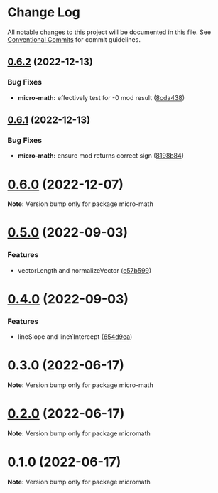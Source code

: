 # Change Log

All notable changes to this project will be documented in this file.
See [Conventional Commits](https://conventionalcommits.org) for commit guidelines.

## [0.6.2](https://github.com/tkofh/micro-math/compare/micro-math@0.6.1...micro-math@0.6.2) (2022-12-13)

### Bug Fixes

- **micro-math:** effectively test for -0 mod result ([8cda438](https://github.com/tkofh/micro-math/commit/8cda4380121dcfa485b1c095c412ea359b6f18ec))

## [0.6.1](https://github.com/tkofh/micro-math/compare/micro-math@0.6.0...micro-math@0.6.1) (2022-12-13)

### Bug Fixes

- **micro-math:** ensure mod returns correct sign ([8198b84](https://github.com/tkofh/micro-math/commit/8198b842fa4d1dab6c0bbd64b4eb08b45834b0a2))

# [0.6.0](https://github.com/tkofh/micro-math/compare/micro-math@0.5.0...micro-math@0.6.0) (2022-12-07)

**Note:** Version bump only for package micro-math

# [0.5.0](https://github.com/tkofh/micro-math/compare/micro-math@0.4.0...micro-math@0.5.0) (2022-09-03)

### Features

- vectorLength and normalizeVector ([e57b599](https://github.com/tkofh/micro-math/commit/e57b599f7747b2eee3b98b682e88cba09056ac45))

# [0.4.0](https://github.com/tkofh/micro-math/compare/micro-math@0.3.0...micro-math@0.4.0) (2022-09-03)

### Features

- lineSlope and lineYIntercept ([654d9ea](https://github.com/tkofh/micro-math/commit/654d9ea51958aea2a466be831b7b6fdf857593f3))

# 0.3.0 (2022-06-17)

**Note:** Version bump only for package micro-math

# [0.2.0](https://github.com/tkofh/micromath/compare/micromath@0.1.0...micromath@0.2.0) (2022-06-17)

**Note:** Version bump only for package micromath

# 0.1.0 (2022-06-17)

**Note:** Version bump only for package micromath
